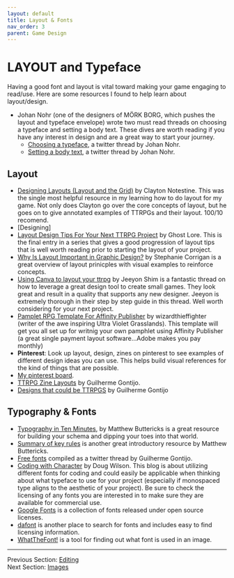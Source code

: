 ```yaml
---
layout: default
title: Layout & Fonts
nav_order: 3
parent: Game Design
---
```

# LAYOUT and Typeface

Having a good font and layout is vital toward making your game engaging to read/use. Here are some resources I found to help learn about layout/design.
- Johan Nohr (one of the designers of MÖRK BORG, which pushes the layout and typeface envelope) wrote two must read threads on choosing a typeface and setting a body text. These dives are worth reading if you have any interest in design and are a great way to start your journey.
  - [Choosing a typeface](https://twitter.com/JohanNohr/status/1275739369735929856?s=20), a twitter thread by Johan Nohr.
  - [Setting a body text](https://twitter.com/JohanNohr/status/1276532452627034112?s=20), a twitter thread by Johan Nohr.

## Layout
- [Designing Layouts (Layout and the Grid)](https://www.theexplorersco.com/home/2019/7/20/exploring-layout) by Clayton Notestine. This was the single most helpful resource in my learning how to do layout for my game. Not only does Clayton go over the core concepts of layout, but he goes on to give annotated examples of TTRPGs and their layout. 100/10 recomend.
- [Designing]
- [Layout Design Tips For Your Next TTRPG Project](https://ghostlorestudios.com/layout-design-tips-for-your-next-ttrpg-project/) by Ghost Lore. This is the final entry in a series that gives a good progression of layout tips that is well worth reading prior to starting the layout of your project.
- [Why Is Layout Important in Graphic Design?](https://www.flux-academy.com/blog/why-is-layout-important-in-graphic-design) by Stephanie Corrigan is a great overview of layout prinicples with visual examples to reinforce concepts.
- [Using Canva to layout your ttrpg](https://twitter.com/jeeyonshim/status/1432987328247521284?s=20) by Jeeyon Shim is a fantastic thread on how to leverage a great design tool to create small games. They look great and result in a quality that supports any new designer. Jeeyon is extremely thorough in their step by step guide in this thread. Well worth considering for your next project.
- [Pamplet RPG Template For Affinity Publisher](https://wizardthieffighter.itch.io/wtf-pamphlet-rpg-template-affinity-publisher) by wizardthieffighter (writer of the awe inspiring Ultra Violet Grasslands). This template will get you all set up for writnig your own pamphlet using Affinity Publisher (a great single payment layout software...Adobe makes you pay monthly)
- **Pinterest**: Look up layout, design, zines on pinterest to see examples of different design ideas you can use. This helps build visual references for the kind of things that are possible.
- [My pinterest board](https://pin.it/1OIQmGq).
- [TTRPG Zine Layouts](https://pin.it/42u4uaC) by Guilherme Gontijo.
- [Designs that could be TTRPGS](https://www.pinterest.com/gontijodesign/ttrpg-zines-could-look-like-this/?invite_code=9aa2c221ccca41069445ba3e84693972&sender=478578035310725364) by Guilherme Gontijo

## Typography & Fonts
- [Typography in Ten Minutes](https://practicaltypography.com/typography-in-ten-minutes.html), by Matthew Buttericks is a great resource for building your schema and dipping your toes into that world.
- [Summary of key rules](https://practicaltypography.com/summary-of-key-rules.html) is another great introductory resource by Matthew Buttericks.
- [Free fonts](https://twitter.com/gontijodesign/status/1394624373823348737?s=27) compiled as a twitter thread by Guilherme Gontijo.
- [Coding with Character](https://realdougwilson.com/writing/coding-with-character) by Doug Wilson. This blog is about utilizing different fonts for coding and could easily be applicable when thinking about what typeface to use for your project (especially if monospaced type aligns to the aesthetic of your project). Be sure to check the licensing of any fonts you are interested in to make sure they are available for commercial use.
- [Google Fonts](https://fonts.google.com/?category=Display) is a collection of fonts released under open source licenses.
- [dafont](https://www.dafont.com/) is another place to search for fonts and includes easy to find licensing information.
- [WhatTheFont!](https://www.myfonts.com/WhatTheFont/) is a tool for finding out what font is used in an image.

---
Previous Section: [Editing](https://goblinarchives.github.io/LiminalHorror/Game%20Design/Editing/)
<br> Next Section: [Images](https://goblinarchives.github.io/LiminalHorror/Game%20Design/Images/)
